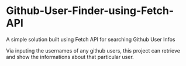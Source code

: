 # Github-User-Finder-using-Fetch-API
A simple solution built using Fetch API for searching Github User Infos

Via inputing the usernames of any github users, this project can retrieve and show the informations about that particular user.
